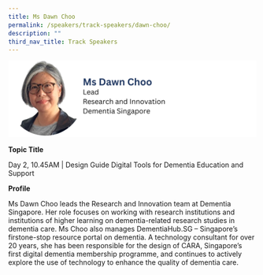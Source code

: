 ```yaml
---
title: Ms Dawn Choo
permalink: /speakers/track-speakers/dawn-choo/
description: ""
third_nav_title: Track Speakers
---
```

<div style="display: flex; flex-wrap: wrap;">
  <div style="flex-basis: 100%; max-width: 100%;">
    <img alt="track speakers 1" src="/images/SpeakersPhoto/dawnchoo.png">
  </div>
	</div>
	
<b>Topic Title</b>

<p id="left">Day 2, 10.45AM | Design Guide Digital Tools for Dementia Education and Support</p>

<b>Profile</b>

Ms Dawn Choo leads the Research and Innovation team at Dementia Singapore. Her role focuses on working with research institutions and institutions of higher learning on dementia-related research studies in dementia care. Ms Choo also manages DementiaHub.SG – Singapore’s firstone-stop resource portal on dementia. A technology consultant for over 20 years, she has been responsible for the design of CARA, Singapore’s first digital dementia membership programme, and continues to actively explore the use of technology to enhance the quality of dementia care.